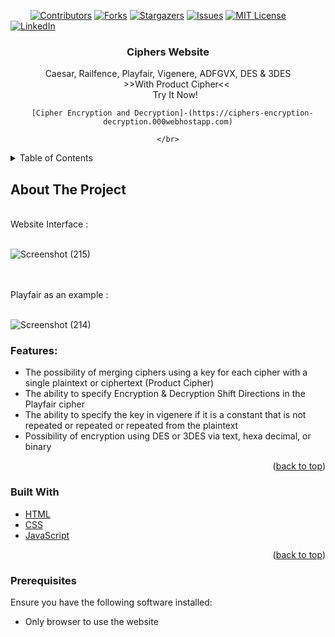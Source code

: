 <!-- PROJECT SHIELDS -->
&nbsp; &nbsp; &nbsp; &nbsp;
[![Contributors][contributors-shield]][contributors-url]
[![Forks][forks-shield]][forks-url]
[![Stargazers][stars-shield]][stars-url]
[![Issues][issues-shield]][issues-url]
[![MIT License][license-shield]][license-url]
[![LinkedIn][linkedin-shield]][linkedin-url]



<!-- PROJECT LOGO -->
<div align="center">
  <h3 align="center">Ciphers Website</h3>

  <p align="center">
    Caesar, Railfence, Playfair, Vigenere, ADFGVX, DES & 3DES 
    <br/>
    &nbsp; &nbsp; &nbsp; &nbsp;>>With Product Cipher<<<br/>
    &nbsp; &nbsp; &nbsp; Try It Now! 
      
      [Cipher Encryption and Decryption]-(https://ciphers-encryption-decryption.000webhostapp.com)
      
    </br>
  </p>
</div>



<!-- TABLE OF CONTENTS -->
<details>
  <summary>Table of Contents</summary>
  <ol>
    <li>
      <a href="#about-the-project">About The Project</a>
      <ul>
        <li><a href="#built-with">Built With</a></li>
      </ul>
    </li>
    <li>
      <a href="#getting-started">Getting Started</a>
      <ul>
        <li><a href="#prerequisites">Prerequisites</a></li>
      </ul>
    </li>
  </ol>
</details>



<!-- ABOUT THE PROJECT -->

## About The Project
</br>
Website Interface :
</br></br>

![Screenshot (215)](https://github.com/Arsany-Osama/Ciphers-Website/assets/160052013/c4397152-1bce-44e8-bab9-80b37f55835a)


</br></br>
Playfair as an example :
</br></br>

![Screenshot (214)](https://github.com/Arsany-Osama/Ciphers-Website/assets/160052013/372bb7ca-48fd-47e6-bd95-728a100d3cc4)




### Features:
- The possibility of merging ciphers using a key for each cipher with a single plaintext or ciphertext (Product Cipher)
- The ability to specify Encryption & Decryption Shift Directions in the Playfair cipher
- The ability to specify the key in vigenere if it is a constant that is not repeated or repeated or repeated from the plaintext
- Possibility of encryption using DES or 3DES via text, hexa decimal, or binary
<p align="right">(<a href="#readme-top">back to top</a>)</p>



### Built With

* [HTML](https://developer.mozilla.org/en-US/docs/Web/HTML)
* [CSS](https://developer.mozilla.org/en-US/docs/Web/CSS)
* [JavaScript](https://developer.mozilla.org/en-US/docs/Web/JavaScript)


<p align="right">(<a href="#readme-top">back to top</a>)</p>

### Prerequisites

Ensure you have the following software installed:
* Only browser to use the website

  [contributors-shield]: https://img.shields.io/github/contributors/Arsany-Osama/Ciphers-Website.svg?style=for-the-badge
[contributors-url]: https://github.com/Arsany-Osama/Ciphers-Website/graphs/contributors
[forks-shield]: https://img.shields.io/github/forks/Arsany-Osama/Ciphers-Website.svg?style=for-the-badge
[forks-url]: https://github.com/Arsany-Osama/Ciphers-Website/network/members
[stars-shield]: https://img.shields.io/github/stars/Arsany-Osama/Ciphers-Website.svg?style=for-the-badge
[stars-url]: https://github.com/Arsany-Osama/Ciphers-Website/stargazers
[issues-shield]: https://img.shields.io/github/issues/Arsany-Osama/Ciphers-Website.svg?style=for-the-badge
[issues-url]: https://github.com/Arsany-Osama/Ciphers-Website/issues
[license-shield]: https://img.shields.io/github/license/Arsany-Osama/Ciphers-Website.svg?style=for-the-badge
[license-url]: https://github.com/Arsany-Osama/Ciphers-Website/blob/master/LICENSE.txt
[linkedin-shield]: https://img.shields.io/badge/-LinkedIn-black.svg?style=for-the-badge&logo=linkedin&colorB=555
[linkedin-url]: https://linkedin.com/in/arsany-osama-446942264
